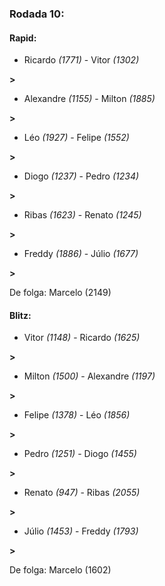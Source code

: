 ### Rodada 10:

#### Rapid:

* Ricardo *(1771)*     -     Vitor *(1302)*

 **>** 
* Alexandre *(1155)*     -     Milton *(1885)*

 **>** 
* Léo *(1927)*     -     Felipe *(1552)*

 **>** 
* Diogo *(1237)*     -     Pedro *(1234)*

 **>** 
* Ribas *(1623)*     -     Renato *(1245)*

 **>** 
* Freddy *(1886)*     -     Júlio *(1677)*

 **>** 

De folga: Marcelo (2149)

#### Blitz:

* Vitor *(1148)*     -     Ricardo *(1625)*

 **>** 
* Milton *(1500)*     -     Alexandre *(1197)*

 **>** 
* Felipe *(1378)*     -     Léo *(1856)*

 **>** 
* Pedro *(1251)*     -     Diogo *(1455)*

 **>** 
* Renato *(947)*     -     Ribas *(2055)*

 **>** 
* Júlio *(1453)*     -     Freddy *(1793)*

 **>** 

De folga: Marcelo (1602)

